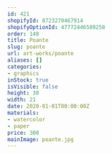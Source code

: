 ```yaml
---
id: 421
shopifyId: 8723270467914
shopifyOptionId: 47772446589258
order: 148
title: Poante
slug: poante
url: art-works/poante
aliases: []
categories:
- graphics
inStock: true
isVisible: false
height: 30
width: 21
date: 2020-01-01T00:00:00Z
materials:
- watercolor
- paper
price: 300
mainImage: poante.jpg
---
```

